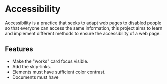 # Accessibility

Accessibility is a practice that seeks to adapt web pages to disabled people so that everyone can access the same information, this project aims to learn and implement different methods to ensure the accessibility of a web page.

## Features

- Make the "works" card focus visible.
- Add the skip-links.
- Elements must have sufficient color contrast.
- Documents must have <title> element to aid in navigation.
- *<html>* element must have a lang attribute.

